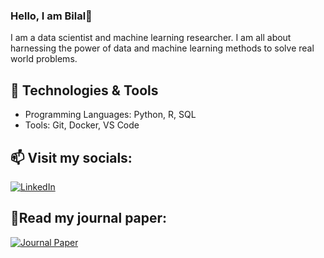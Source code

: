 ### Hello, I am Bilal👋

I am a data scientist and machine learning researcher. I am all about harnessing the power of data and machine learning methods to solve real world problems.

## 🔧 Technologies & Tools
- Programming Languages: Python, R, SQL
- Tools: Git, Docker, VS Code

## 📫 Visit my socials:
[![LinkedIn](https://img.shields.io/badge/LinkedIn-blue?logo=linkedin)](https://linkedin.com/in/mhdbilal) 

## 📃Read my journal paper:
[![Journal Paper](https://img.shields.io/badge/Link_to_paper-MDPI-Green)](https://www.mdpi.com/1996-1073/16/4/1636)



<!--
**muhdbilal/muhdbilal** is a ✨ _special_ ✨ repository because its `README.md` (this file) appears on your GitHub profile.

Here are some ideas to get you started:

- 🔭 I’m currently working on ...
- 🌱 I’m currently learning ...
- 👯 I’m looking to collaborate on ...
- 🤔 I’m looking for help with ...
- 💬 Ask me about ...
- 📫 How to reach me: ...
- 😄 Pronouns: ...
- ⚡ Fun fact: ...
-->
